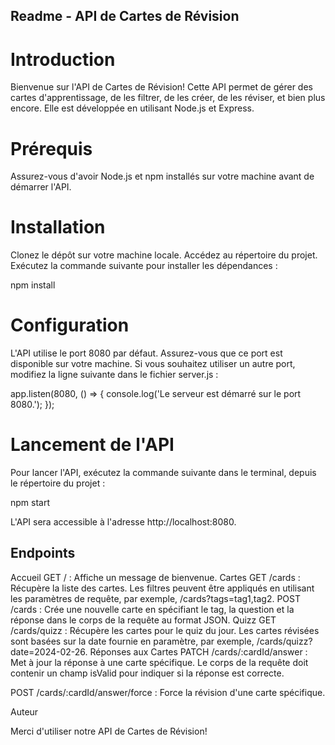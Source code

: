 ## Readme - API de Cartes de Révision
# Introduction
Bienvenue sur l'API de Cartes de Révision! Cette API permet de gérer des cartes d'apprentissage, de les filtrer, de les créer, de les réviser, et bien plus encore. Elle est développée en utilisant Node.js et Express.

# Prérequis
Assurez-vous d'avoir Node.js et npm installés sur votre machine avant de démarrer l'API.

# Installation
Clonez le dépôt sur votre machine locale.
Accédez au répertoire du projet.
Exécutez la commande suivante pour installer les dépendances :

npm install

# Configuration
L'API utilise le port 8080 par défaut. Assurez-vous que ce port est disponible sur votre machine. Si vous souhaitez utiliser un autre port, modifiez la ligne suivante dans le fichier server.js :


app.listen(8080, () => {
    console.log('Le serveur est démarré sur le port 8080.');
});
# Lancement de l'API
Pour lancer l'API, exécutez la commande suivante dans le terminal, depuis le répertoire du projet :


npm start

L'API sera accessible à l'adresse http://localhost:8080.

## Endpoints
Accueil
GET / : Affiche un message de bienvenue.
Cartes
GET /cards : Récupère la liste des cartes. Les filtres peuvent être appliqués en utilisant les paramètres de requête, par exemple, /cards?tags=tag1,tag2.
POST /cards : Crée une nouvelle carte en spécifiant le tag, la question et la réponse dans le corps de la requête au format JSON.
Quizz
GET /cards/quizz : Récupère les cartes pour le quiz du jour. Les cartes révisées sont basées sur la date fournie en paramètre, par exemple, /cards/quizz?date=2024-02-26.
Réponses aux Cartes
PATCH /cards/:cardId/answer : Met à jour la réponse à une carte spécifique. Le corps de la requête doit contenir un champ isValid pour indiquer si la réponse est correcte.

POST /cards/:cardId/answer/force : Force la révision d'une carte spécifique.



Auteur
<TIGHLIT Badis>
<MEHADJI Chahine>

Merci d'utiliser notre API de Cartes de Révision!
